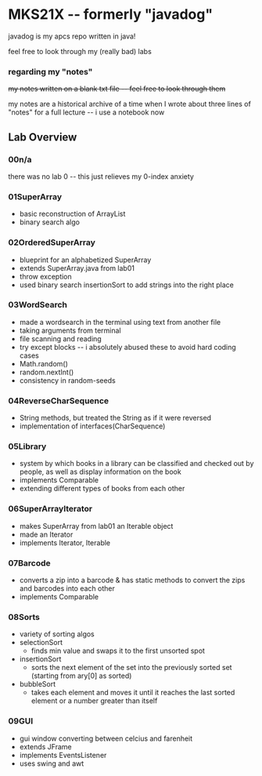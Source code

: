 # MKS21X -- formerly "javadog"
javadog is my apcs repo written in java!

feel free to look through my (really bad) labs

### regarding my "notes"
~~my notes written on a blank txt file -- feel free to look through them~~

my notes are a historical archive of a time when I wrote about three lines of "notes" for a full lecture -- i use a notebook now


## **Lab Overview**

### 00n/a
there was no lab 0 -- this just relieves my 0-index anxiety

### 01SuperArray
* basic reconstruction of ArrayList<String>
* binary search algo

### 02OrderedSuperArray
* blueprint for an alphabetized SuperArray
* extends SuperArray.java from lab01
* throw exception
* used binary search insertionSort to add strings into the right place

### 03WordSearch
* made a wordsearch in the terminal using text from another file
* taking arguments from terminal
* file scanning and reading
* try except blocks -- i absolutely abused these to avoid hard coding cases
* Math.random()
* random.nextInt()
* consistency in random-seeds

### 04ReverseCharSequence
* String methods, but treated the String as if it were reversed
* implementation of interfaces(CharSequence)

### 05Library
* system by which books in a library can be classified and checked out by people, as well as display information on the book
* implements Comparable
* extending different types of books from each other

### 06SuperArrayIterator
* makes SuperArray from lab01 an Iterable object
* made an Iterator
* implements Iterator, Iterable

### 07Barcode
* converts a zip into a barcode & has static methods to convert the zips and barcodes into each other
* implements Comparable

### 08Sorts
* variety of sorting algos
* selectionSort
  * finds min value and swaps it to the first unsorted spot
* insertionSort
  * sorts the next element of the set into the previously sorted set (starting from ary[0] as sorted)
* bubbleSort
  * takes each element and moves it until it reaches the last sorted element or a number greater than itself
### 09GUI
* gui window converting between celcius and farenheit
* extends JFrame
* implements EventsListener
* uses swing and awt
